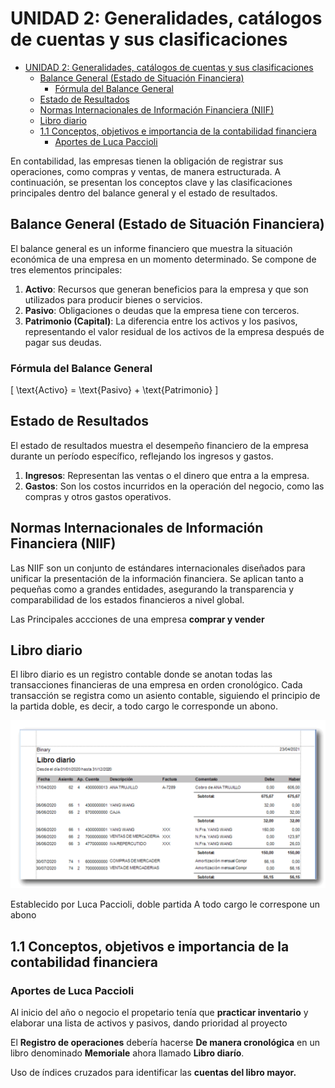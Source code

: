 <!-- Para la unidad 2 de conta, trataré de estructurar de diferente manera, no me gustó hacerlo por fechas -->
<!-- Supongo que lo haré por temas, si no ya se me ocurrirá algo -->

# UNIDAD 2: Generalidades, catálogos de cuentas y sus clasificaciones

- [UNIDAD 2: Generalidades, catálogos de cuentas y sus clasificaciones](#unidad-2-generalidades-catálogos-de-cuentas-y-sus-clasificaciones)
  - [Balance General (Estado de Situación Financiera)](#balance-general-estado-de-situación-financiera)
    - [Fórmula del Balance General](#fórmula-del-balance-general)
  - [Estado de Resultados](#estado-de-resultados)
  - [Normas Internacionales de Información Financiera (NIIF)](#normas-internacionales-de-información-financiera-niif)
  - [Libro diario](#libro-diario)
  - [1.1 Conceptos, objetivos e importancia de la contabilidad financiera](#11-conceptos-objetivos-e-importancia-de-la-contabilidad-financiera)
    - [Aportes de Luca Paccioli](#aportes-de-luca-paccioli)

En contabilidad, las empresas tienen la obligación de registrar sus operaciones, como compras y ventas, de manera estructurada. A continuación, se presentan los conceptos clave y las clasificaciones principales dentro del balance general y el estado de resultados.

## Balance General (Estado de Situación Financiera)

El balance general es un informe financiero que muestra la situación económica de una empresa en un momento determinado. Se compone de tres elementos principales:

1. **Activo**: Recursos que generan beneficios para la empresa y que son utilizados para producir bienes o servicios.
2. **Pasivo**: Obligaciones o deudas que la empresa tiene con terceros.
3. **Patrimonio (Capital)**: La diferencia entre los activos y los pasivos, representando el valor residual de los activos de la empresa después de pagar sus deudas.

### Fórmula del Balance General

\[
\text{Activo} = \text{Pasivo} + \text{Patrimonio}
\]

## Estado de Resultados

El estado de resultados muestra el desempeño financiero de la empresa durante un período específico, reflejando los ingresos y gastos.

1. **Ingresos**: Representan las ventas o el dinero que entra a la empresa.
2. **Gastos**: Son los costos incurridos en la operación del negocio, como las compras y otros gastos operativos.

## Normas Internacionales de Información Financiera (NIIF)

Las NIIF son un conjunto de estándares internacionales diseñados para unificar la presentación de la información financiera. Se aplican tanto a pequeñas como a grandes entidades, asegurando la transparencia y comparabilidad de los estados financieros a nivel global.

Las Principales accciones de una empresa **comprar y vender**

## Libro diario

El libro diario es un registro contable donde se anotan todas las transacciones financieras de una empresa en orden cronológico. Cada transacción se registra como un asiento contable, siguiendo el principio de la partida doble, es decir, a todo cargo le corresponde un abono.

![Ejemplo de libro diario](IMG/image.png)

Establecido por Luca Paccioli, doble partida
A todo cargo le correspone un abono

<!-- Agrega contenido -->

## 1.1 Conceptos, objetivos e importancia de la contabilidad financiera

### Aportes de Luca Paccioli

Al inicio del año o negocio el propetario tenía que **practicar inventario** y elaborar una lista de activos y pasivos, dando prioridad al proyecto

El **Registro de operaciones** debería hacerse **De manera cronológica** en un libro denominado **Memoriale** ahora llamado **Libro diarío**.

Uso de índices cruzados para identificar las **cuentas del libro mayor.**
